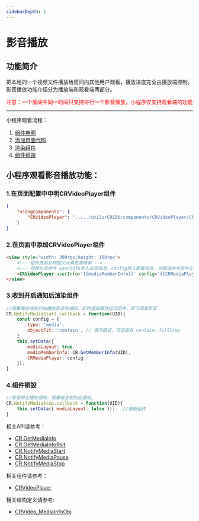 ```yaml
---
sidebarDepth: 1
---
```


# 影音播放

<h2 id=introduction>功能简介</h2>

把本地的一个视频文件播放给房间内其他用户观看，播放进度完全由播放端控制。  
影音播放功能介绍分为播放端和观看端两部分。

<font color="#FF0000">注意：一个房间中同一时间只支持进行一个影音播放，小程序仅支持观看端的功能</font>

-------

小程序观看流程：

1. [组件申明](#declare)
1. [添加页面代码](#wxml)
1. [渲染组件](#render)
1. [组件销毁](#destory)

<h2 id=role_watch>小程序观看影音播放功能：</h2> 

<h3 id=declare>1.在页面配置中申明CRVideoPlayer组件</h3> 

```json
{
    "usingComponents": {
        "CRVideoPlayer": "../../utils/CRSDK/components/CRVideoPlayer/CRVideoPlayer" //声明视频拉流组件，需定位到对应目录
    }
}
```

<h3 id=wxml>2.在页面中添加CRVideoPlayer组件</h3> 

```html
<view style='width: 300rpx;height: 100rpx'>
    <!-- 组件宽高会根据父元素宽高继承 -->
    <!-- 视频拉流组件 userInfo传入成员信息，config传入配置信息，详细请参考组件文档 -->
    <CRVideoPlayer userInfo='{{mediaMemberInfo}}' config='{{CRMediaPlayer}}' wx:if='{{mediaLayout}}'></CRVideoPlayer>
</view>
```

<h3 id=render>3.收到开启通知后渲染组件</h3> 

```js
//观看端会收到开始播放影音的通知。此时渲染媒体拉流组件，即可观看影音
CR.NotifyMediaStart.callback = function(UID){
    const config = {
        type: 'media',
        objectFit: 'contain', // 填充模式，可选值有 contain，fillCrop
    }
    this.setData({
        mediaLayout: true,
        mediaMemberInfo: CR.GetMemberInfo(UID),
        CRMediaPlayer: config
    });
}
```

<h3 id=destory>4.组件销毁</h3> 

```js
//影音停止播放通知，观看端会收到此通知。
CR.NotifyMediaStop.callback = function(UID){
    this.setData({ mediaLayout: false });   //销毁组件
}

```

相关API请参考：
* [CR.GetMediaInfo](API.md#CRVideo_GetMediaInfo)
* [CR.GetMediaInfoRslt](API.md#CRVideo_GetMediaInfoRslt)
* [CR.NotifyMediaStart](API.md#CRVideo_NotifyMediaStart)
* [CR.NotifyMediaPause](API.md#CRVideo_NotifyMediaPause)
* [CR.NotifyMediaStop](API.md#CRVideo_NotifyMediaStop)

相关组件请参考：
* [CRVideoPlayer](API.md#CRVideoPlayer)

相关结构定义请参考:
* [CRVideo_MediaInfoObj](TypeDefinitions.md#CRVideo_MediaInfoObj)
